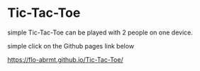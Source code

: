 # Tic-Tac-Toe

simple Tic-Tac-Toe can be played with 2 people on one device.

simple click on the Github pages link below

https://flo-abrmt.github.io/Tic-Tac-Toe/

